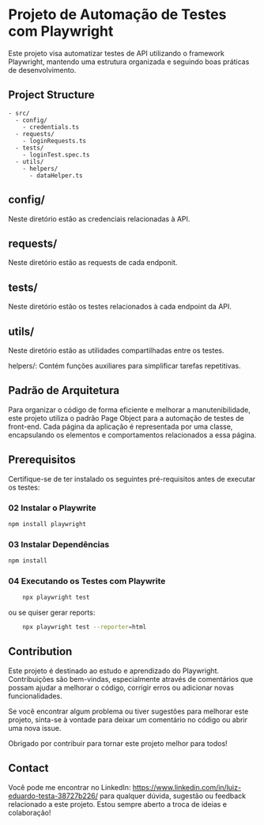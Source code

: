 # Projeto de Automação de Testes com Playwright

Este projeto visa automatizar testes de API utilizando o framework Playwright, mantendo uma estrutura organizada e seguindo boas práticas de desenvolvimento.

## Project Structure

```
- src/
  - config/
    - credentials.ts
  - requests/
    - loginRequests.ts
  - tests/
    - loginTest.spec.ts
  - utils/
    - helpers/
      - dataHelper.ts
```

## config/

Neste diretório estão as credenciais relacionadas à API.

## requests/

Neste diretório estão as requests de cada endponit.

## tests/

Neste diretório estão os testes relacionados à cada endpoint da API.

## utils/

Neste diretório estão as utilidades compartilhadas entre os testes.

helpers/: Contém funções auxiliares para simplificar tarefas repetitivas.

## Padrão de Arquitetura

Para organizar o código de forma eficiente e melhorar a manutenibilidade, este projeto utiliza o padrão Page Object para a automação de testes de front-end. Cada página da aplicação é representada por uma classe, encapsulando os elementos e comportamentos relacionados a essa página.

## Prerequisitos

Certifique-se de ter instalado os seguintes pré-requisitos antes de executar os testes:

### 02 Instalar o Playwrite

```bash
npm install playwright
```

### 03 Instalar Dependências

```bash
npm install
```

### 04 Executando os Testes com Playwrite

```bash
    npx playwright test
```

ou se quiser gerar reports:

```bash
    npx playwright test --reporter=html
```

## Contribution

Este projeto é destinado ao estudo e aprendizado do Playwright. Contribuições são bem-vindas, especialmente através de comentários que possam ajudar a melhorar o código, corrigir erros ou adicionar novas funcionalidades.

Se você encontrar algum problema ou tiver sugestões para melhorar este projeto, sinta-se à vontade para deixar um comentário no código ou abrir uma nova issue.

Obrigado por contribuir para tornar este projeto melhor para todos!

## Contact

Você pode me encontrar no LinkedIn: https://www.linkedin.com/in/luiz-eduardo-testa-38727b226/ para qualquer dúvida, sugestão ou feedback relacionado a este projeto. Estou sempre aberto a troca de ideias e colaboração!
